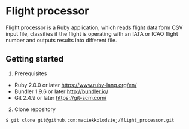 # Flight processor
Flight processor is a Ruby application, which reads flight data form CSV input file, classifies if the flight 
is operating with an IATA or ICAO flight number and outputs results into different file.

## Getting started

1. Prerequisites
  * Ruby 2.0.0 or later https://www.ruby-lang.org/en/
  * Bundler 1.9.6 or later http://bundler.io/
  * Git 2.4.9 or later https://git-scm.com/

2. Clone repository
```
$ git clone git@github.com:maciekkolodziej/flight_processor.git
```
